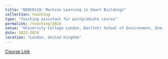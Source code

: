 ```yaml
---
title: "BENV0119: Machine Learning in Smart Buildings"
collection: teaching
type: "Teaching assistant for postgraduate course"
permalink: /teaching/2024
venue: "University College London, Bartlett School of Environment, Energy and Resources"
date: 2022-2024
location: "London, United Kingdom"
---
```

[Course Link](https://rl.talis.com/3/ucl/lists/B2F838DC-8669-F245-5F40-E3F7B4CD3133.html?lang=en-GB)
